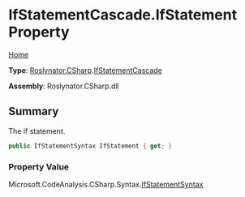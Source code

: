# IfStatementCascade\.IfStatement Property

[Home](../../../../README.md)

**Type**: [Roslynator.CSharp](../../README.md)\.[IfStatementCascade](../README.md)

**Assembly**: Roslynator\.CSharp\.dll

## Summary

The if statement\.

```csharp
public IfStatementSyntax IfStatement { get; }
```

### Property Value

Microsoft\.CodeAnalysis\.CSharp\.Syntax\.[IfStatementSyntax](https://docs.microsoft.com/en-us/dotnet/api/microsoft.codeanalysis.csharp.syntax.ifstatementsyntax)

